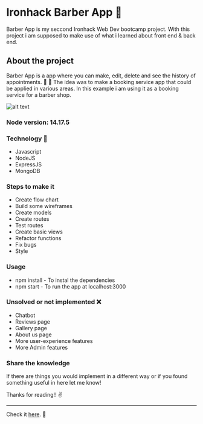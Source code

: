 
# Ironhack Barber App :barber:

Barber App is my seccond Ironhack Web Dev bootcamp project. With this project i am supposed to make use of what i learned about front end & back end.   

## About the project

Barber App is a app where you can make, edit, delete and see the history of appointments. :calendar: :pushpin: 
The idea was to make a booking service app that could be applied in various areas. In this example i am using it as a booking service for a barber shop.

![alt text](https://github.com/vitor-afonso/project-2-barber-app/blob/master/public/images/screenshot-image.png?raw=true)

### Node version: 14.17.5

### Technology :wrench:

- Javascript
- NodeJS
- ExpressJS
- MongoDB

 
### Steps to make it

- Create flow chart
- Build some wireframes
- Create models 
- Create routes 
- Test routes
- Create basic views
- Refactor functions 
- Fix bugs
- Style


### Usage 

- npm install - To instal the dependencies
- npm start - To run the app at localhost:3000


### Unsolved or not implemented :x:

- Chatbot
- Reviews page
- Gallery page
- About us page
- More user-experience features
- More Admin features

### Share the knowledge 

If there are things you would implement in a different way or if you found something useful in here let me know!

Thanks for reading!! :v:

 

***
 Check it [here](https://ironhack-barber-app.herokuapp.com/). :rocket:
